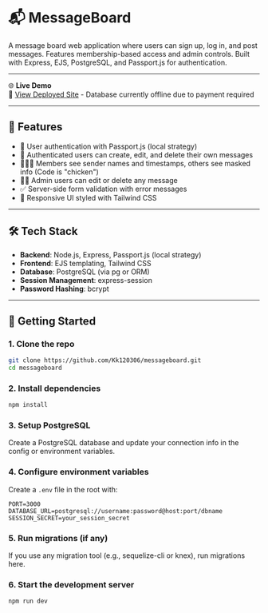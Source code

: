 # 📬 MessageBoard

A message board web application where users can sign up, log in, and post messages. Features membership-based access and admin controls. Built with Express, EJS, PostgreSQL, and Passport.js for authentication.

---

🌐 **Live Demo**  
🔗 [View Deployed Site](https://sorry-ardith-kk120306-222d90c4.koyeb.app/) - Database currently offline due to payment required

---

## 🔧 Features

- 🔐 User authentication with Passport.js (local strategy)
- 📝 Authenticated users can create, edit, and delete their own messages
- 🧑‍🤝‍🧑 Members see sender names and timestamps, others see masked info (Code is "chicken")
- 🧑‍💼 Admin users can edit or delete any message
- ✅ Server-side form validation with error messages
- 🎨 Responsive UI styled with Tailwind CSS

---


## 🛠 Tech Stack

- **Backend**: Node.js, Express, Passport.js (local strategy)
- **Frontend**: EJS templating, Tailwind CSS
- **Database**: PostgreSQL (via pg or ORM)
- **Session Management**: express-session
- **Password Hashing**: bcrypt


---

## 🚀 Getting Started

### 1. Clone the repo
```bash
git clone https://github.com/Kk120306/messageboard.git
cd messageboard
```

### 2. Install dependencies
```bash
npm install
```

### 3. Setup PostgreSQL
Create a PostgreSQL database and update your connection info in the config or environment variables.

### 4. Configure environment variables
Create a `.env` file in the root with:
```env
PORT=3000
DATABASE_URL=postgresql://username:password@host:port/dbname
SESSION_SECRET=your_session_secret
```

### 5. Run migrations (if any)
If you use any migration tool (e.g., sequelize-cli or knex), run migrations here.

### 6. Start the development server
```bash
npm run dev
```
